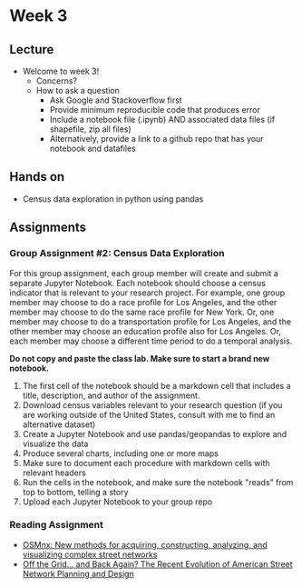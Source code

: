 # Week 3


## Lecture
*   Welcome to week 3!
    * Concerns?
    * How to ask a question
      * Ask Google and Stackoverflow first
      * Provide minimum reproducible code that produces error
      * Include a notebook file (.ipynb) AND associated data files (if shapefile, zip all files)
      * Alternatively, provide a link to a github repo that has your notebook and datafiles

## Hands on
*   Census data exploration in python using pandas

## Assignments

### Group Assignment #2: Census Data Exploration

For this group assignment, each group member will create and submit a separate Jupyter Notebook. Each notebook should choose a census indicator that is relevant to your research project. For example, one group member may choose to do a race profile for Los Angeles, and the other member may choose to do the same race profile for New York. Or, one member may choose to do a transportation profile for Los Angeles, and the other member may choose an education profile also for Los Angeles. Or, each member may choose a different time period to do a temporal analysis.

**Do not copy and paste the class lab. Make sure to start a brand new notebook.**

1.   The first cell of the notebook should be a markdown cell that includes a title, description, and author of the assignment.
1.   Download census variables relevant to your research question (if you are working outside of the United States, consult with me to find an alternative dataset)
1.   Create a Jupyter Notebook and use pandas/geopandas to explore and visualize the data
1.   Produce several charts, including one or more maps
1.   Make sure to document each procedure with markdown cells with relevant headers
1.   Run the cells in the notebook, and make sure the notebook "reads" from top to bottom, telling a story
1.   Upload each Jupyter Notebook to your group repo

### Reading Assignment

*  [OSMnx: New methods for acquiring, constructing, analyzing, and
visualizing complex street networks](https://www.researchgate.net/publication/309738462_OSMnx_New_Methods_for_Acquiring_Constructing_Analyzing_and_Visualizing_Complex_Street_Networks)
*  [Off the Grid… and Back Again? The Recent Evolution of American Street Network Planning and Design](../../readings/boeing_off_the_grid_2020.pdf)

